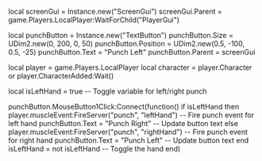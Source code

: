 local screenGui = Instance.new("ScreenGui")
screenGui.Parent = game.Players.LocalPlayer:WaitForChild("PlayerGui")

local punchButton = Instance.new("TextButton")
punchButton.Size = UDim2.new(0, 200, 0, 50)
punchButton.Position = UDim2.new(0.5, -100, 0.5, -25)
punchButton.Text = "Punch Left"
punchButton.Parent = screenGui

local player = game.Players.LocalPlayer
local character = player.Character or player.CharacterAdded:Wait()

local isLeftHand = true  -- Toggle variable for left/right punch

punchButton.MouseButton1Click:Connect(function()
    if isLeftHand then
        player.muscleEvent:FireServer("punch", "leftHand")  -- Fire punch event for left hand
        punchButton.Text = "Punch Right"  -- Update button text
    else
        player.muscleEvent:FireServer("punch", "rightHand")  -- Fire punch event for right hand
        punchButton.Text = "Punch Left"  -- Update button text
    end
    isLeftHand = not isLeftHand  -- Toggle the hand
end)
